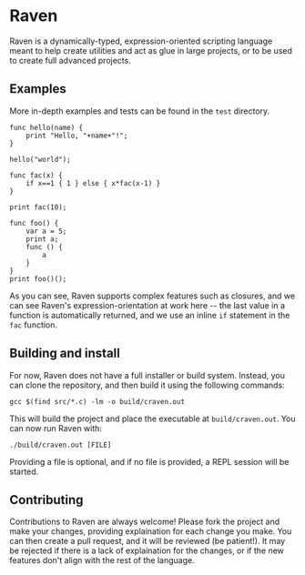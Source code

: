 # Raven

Raven is a dynamically-typed, expression-oriented scripting language meant to help
create utilities and act as glue in large projects, or to be used to create full
advanced projects.

## Examples

More in-depth examples and tests can be found in the `test` directory.

```
func hello(name) {
    print "Hello, "+name+"!";
}

hello("world");

func fac(x) {
    if x==1 { 1 } else { x*fac(x-1) }
}

print fac(10);

func foo() {
    var a = 5;
    print a;
    func () {
        a
    }
}
print foo()();
```

As you can see, Raven supports complex features such as closures, and we can see
Raven's expression-orientation at work here -- the last value in a function is
automatically returned, and we use an inline `if` statement in the `fac` function.

## Building and install

For now, Raven does not have a full installer or build system. Instead, you can
clone the repository, and then build it using the following commands:

```
gcc $(find src/*.c) -lm -o build/craven.out
```

This will build the project and place the executable at `build/craven.out`. You can
now run Raven with:

```
./build/craven.out [FILE]
```

Providing a file is optional, and if no file is provided, a REPL session will be
started.

## Contributing

Contributions to Raven are always welcome! Please fork the project and make your changes,
providing explaination for each change you make. You can then create a pull request, and
it will be reviewed (be patient!). It may be rejected if there is a lack of explaination
for the changes, or if the new features don't align with the rest of the language.